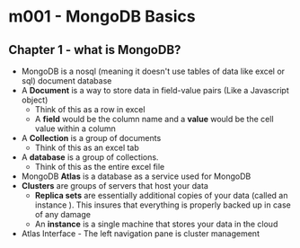# m001 - MongoDB Basics

## Chapter 1 - what is MongoDB?

- MongoDB is a nosql (meaning it doesn't use tables of data like excel or sql) document database
- A **Document** is a way to store data in field-value pairs (Like a Javascript object)
  - Think of this as a row in excel
  - A **field** would be the column name and a **value** would be the cell value within a column
- A **Collection** is a group of documents
  - Think of this as an excel tab
- A **database** is a group of collections.
  - Think of this as the entire excel file
- MongoDB **Atlas** is a database as a service used for MongoDB
- **Clusters** are groups of servers that host your data
  - **Replica sets** are essentially additional copies of your data (called an instance ). This insures that everything is properly backed up in case of any damage
  - An **instance** is a single machine that stores your data in the cloud
- Atlas Interface - The left navigation pane is cluster management
